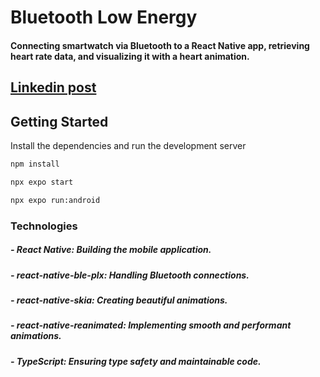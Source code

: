 # Bluetooth Low Energy

####  Connecting smartwatch via Bluetooth to a React Native app, retrieving heart rate data, and visualizing it with a heart animation.


## [Linkedin post](https://www.linkedin.com/feed/update/urn:li:activity:7258172490126938112/)


## Getting Started

Install the dependencies and run the development server

```bash
npm install
```
```bash
npx expo start
```
```bash
npx expo run:android
```

### Technologies

##### - React Native: Building the mobile application.
##### - react-native-ble-plx: Handling Bluetooth connections.
##### - react-native-skia: Creating beautiful animations.
##### - react-native-reanimated: Implementing smooth and performant animations.
##### - TypeScript: Ensuring type safety and maintainable code.

